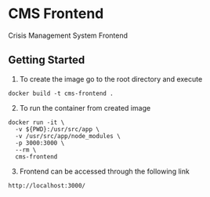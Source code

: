 # CMS Frontend

Crisis Management System Frontend

## Getting Started

1. To create the image go to the root directory and execute
```
docker build -t cms-frontend .
```

2. To run the container from created image
```
docker run -it \
  -v ${PWD}:/usr/src/app \
  -v /usr/src/app/node_modules \
  -p 3000:3000 \
  --rm \
  cms-frontend
```

3. Frontend can be accessed through the following link
```
http://localhost:3000/
```


